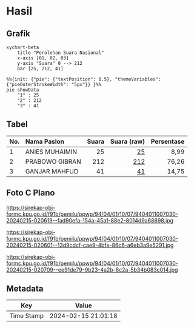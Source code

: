 # Hasil

## Grafik

```mermaid
xychart-beta
    title "Perolehan Suara Nasional"
    x-axis [01, 02, 03]
    y-axis "Suara" 0 --> 212
    bar [25, 212, 41]
```

```mermaid
%%{init: {"pie": {"textPosition": 0.5}, "themeVariables": {"pieOuterStrokeWidth": "5px"}} }%%
pie showData
    "1" : 25
    "2" : 212
    "3" : 41
```

## Tabel

| No. | Nama Paslon    | Suara | Suara (raw) | Persentase |
|:--- |:-------------- | -----:| -----------:| ----------:|
| 1   | ANIES MUHAIMIN | 25    | [25][p-1]   | 8,99       |
| 2   | PRABOWO GIBRAN | 212   | [212][p-2]  | 76,26      |
| 3   | GANJAR MAHFUD  | 41    | [41][p-3]   | 14,75      |


[p-1]: https://github.com/gigit-pemilu/pemilu-2024/blob/main/pilpres/hitung-suara/sub/94-papua-tengah/sub/04-mimika/sub/01-mimika-baru/sub/1007-sempan/sub/030-tps/sub/paslon-1.txt
[p-2]: https://github.com/gigit-pemilu/pemilu-2024/blob/main/pilpres/hitung-suara/sub/94-papua-tengah/sub/04-mimika/sub/01-mimika-baru/sub/1007-sempan/sub/030-tps/sub/paslon-2.txt
[p-3]: https://github.com/gigit-pemilu/pemilu-2024/blob/main/pilpres/hitung-suara/sub/94-papua-tengah/sub/04-mimika/sub/01-mimika-baru/sub/1007-sempan/sub/030-tps/sub/paslon-3.txt

## Foto C Plano

https://sirekap-obj-formc.kpu.go.id/f91b/pemilu/ppwp/94/04/01/10/07/9404011007030-20240215-020619--fad90efa-154a-45a1-88e2-8014d9a68898.jpg

https://sirekap-obj-formc.kpu.go.id/f91b/pemilu/ppwp/94/04/01/10/07/9404011007030-20240215-020601--13d9cdcf-cae9-4bfe-86c6-a6eb3a9e5291.jpg

https://sirekap-obj-formc.kpu.go.id/f91b/pemilu/ppwp/94/04/01/10/07/9404011007030-20240215-020709--ee91de79-9b23-4a2b-8c2a-5b34b083c014.jpg


## Metadata

| Key        | Value               |
| ---------- | ------------------- |
| Time Stamp | 2024-02-15 21:01:18 |



